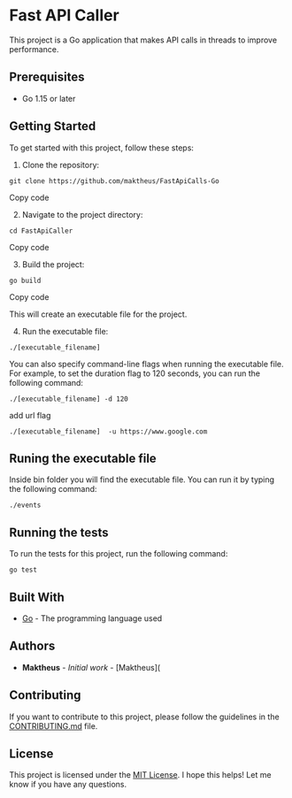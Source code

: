 # Fast API Caller

This project is a Go application that makes API calls in threads to improve performance.

## Prerequisites

- Go 1.15 or later

## Getting Started

To get started with this project, follow these steps:

1. Clone the repository:

```
git clone https://github.com/maktheus/FastApiCalls-Go
```

Copy code

2. Navigate to the project directory:

```
cd FastApiCaller
```

Copy code

3. Build the project:

```
go build
```

Copy code

This will create an executable file for the project.

4. Run the executable file:
```
./[executable_filename]
```

You can also specify command-line flags when running the executable file. For example, to set the duration flag to 120 seconds, you can run the following command:

```
./[executable_filename] -d 120
```

add url flag


```
./[executable_filename]  -u https://www.google.com
```


## Runing the executable file

Inside bin folder you will find the executable file. You can run it by typing the following command:

```
./events
```

## Running the tests

To run the tests for this project, run the following command:

```
go test
```

## Built With

- [Go](https://golang.org/) - The programming language used

## Authors

- **Maktheus** - _Initial work_ - [Maktheus]( 

## Contributing

If you want to contribute to this project, please follow the guidelines in the [CONTRIBUTING.md](CONTRIBUTING.md) file.

## License

This project is licensed under the [MIT License](LICENSE).
I hope this helps! Let me know if you have any questions.